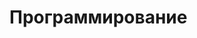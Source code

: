 <!Doctype html>
<html lang= 'en'>
<head>
  <h1>Программирование</h1>
<img.src="https://github.com/user-attachments/assets/2bc53416-4cea-4c56-bf7a-652568dde2e3">

    
      
  

